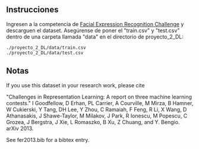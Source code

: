## Instrucciones
Ingresen a la competencia de [Facial Expression Recognition Challenge](https://www.kaggle.com/competitions/challenges-in-representation-learning-facial-expression-recognition-challenge/data) y descarguen el dataset.
Asegúrense de poner el "train.csv" y "test.csv" dentro de una carpeta llamada "data" en el directorio de proyecto_2_DL:

```
./proyecto_2_DL/data/train.csv
./proyecto_2_DL/data/test.csv
```

## Notas
If you use this dataset in your research work, please cite

"Challenges in Representation Learning: A report on three machine learning
contests." I Goodfellow, D Erhan, PL Carrier, A Courville, M Mirza, B
Hamner, W Cukierski, Y Tang, DH Lee, Y Zhou, C Ramaiah, F Feng, R Li,
X Wang, D Athanasakis, J Shawe-Taylor, M Milakov, J Park, R Ionescu,
M Popescu, C Grozea, J Bergstra, J Xie, L Romaszko, B Xu, Z Chuang, and
Y. Bengio. arXiv 2013.

See fer2013.bib for a bibtex entry.
